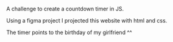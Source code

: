 A challenge to create a countdown timer in JS.

Using a figma project I projected this website with html and css.

The timer points to the birthday of my girlfriend ^^
